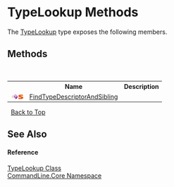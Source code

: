 # TypeLookup Methods
 

The <a href="T_CommandLine_Core_TypeLookup">TypeLookup</a> type exposes the following members.


## Methods
&nbsp;<table><tr><th></th><th>Name</th><th>Description</th></tr><tr><td>![Public method](media/pubmethod.gif "Public method")![Static member](media/static.gif "Static member")</td><td><a href="M_CommandLine_Core_TypeLookup_FindTypeDescriptorAndSibling">FindTypeDescriptorAndSibling</a></td><td /></tr></table>&nbsp;
<a href="#typelookup-methods">Back to Top</a>

## See Also


#### Reference
<a href="T_CommandLine_Core_TypeLookup">TypeLookup Class</a><br /><a href="N_CommandLine_Core">CommandLine.Core Namespace</a><br />